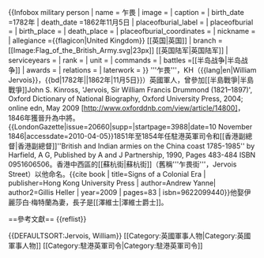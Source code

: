 {{Infobox military person
| name          = 乍畏
| image         =
| caption       =
| birth_date          =1782年
| death_date          =1862年11月5日
| placeofburial_label = 
| placeofburial =
| birth_place  =
| death_place  =
| placeofburial_coordinates = <!-- {{coord|LAT|LONG|display=inline,title}} -->
| nickname      =
| allegiance    ={{flagicon|United Kingdom}} [[英国|英国]]
| branch        =[[Image:Flag_of_the_British_Army.svg|23px]] [[英国陆军|英国陆军]]
| serviceyears  =
| rank          =<!--[[General_(United_Kingdom)|General]]-->
| unit          =
| commands      =<!--[[Commander_British_Forces_in_Hong_Kong|Commander and Lieutenant Governor of Hong Kong]]-->
| battles       =[[半岛战争|半岛战争]]
| awards        =<!--[[Knight_Commander_of_the_Royal_Guelphic_Order|Knight Commander of the Royal Guelphic Order]]-->
| relations     =
| laterwork     =
}}
'''乍畏'''，KH（{{lang|en|William Jervois}}，{{bd|1782年||1862年|11月5日}}）英國軍人，曾參加[[半島戰爭|半島戰爭]]<ref name=odnb>John S. Kinross, 'Jervois, Sir William Francis Drummond (1821–1897)', Oxford Dictionary of National Biography, Oxford University Press, 2004; online edn, May 2009 [http://www.oxforddnb.com/view/article/14800]</ref>，1846年獲晉升為中將。<ref>{{LondonGazette|issue=20660|supp=|startpage=3988|date=10 November 1846|accessdate=2010-04-05}}</ref>1851年至1854年任駐港英軍司令和[[香港副總督|香港副總督]]<ref>''British and Indian armies on the China coast 1785-1985'' by Harfield, A G, Published by A and J Partnership, 1990, Pages 483-484 ISBN 0951606506</ref>。香港中西區的[[蘇杭街|蘇杭街]]（舊稱'''乍畏街'''，Jervois Street）以他命名。<ref>{{cite book | title=Signs of a Colonial Era | publisher=Hong Kong University Press | author=Andrew Yanne| author2=Gillis Heller | year=2009 | pages=83 | isbn=9622099440}}</ref>他娶伊麗莎白·梅特蘭為妻，長子是[[澤維士|澤維士爵士]]。<ref name=odnb/>

==參考文獻==
{{reflist}}

{{DEFAULTSORT:Jervois, William}}
[[Category:英國軍事人物|Category:英國軍事人物]]
[[Category:駐港英軍司令|Category:駐港英軍司令]]